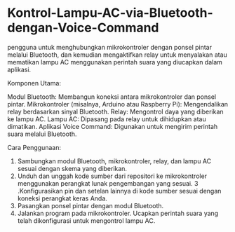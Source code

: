 # Kontrol-Lampu-AC-via-Bluetooth-dengan-Voice-Command
pengguna untuk menghubungkan mikrokontroler dengan ponsel pintar melalui Bluetooth, dan kemudian mengaktifkan relay untuk menyalakan atau mematikan lampu AC menggunakan perintah suara yang diucapkan dalam aplikasi.

Komponen Utama:

Modul Bluetooth: Membangun koneksi antara mikrokontroler dan ponsel pintar.
Mikrokontroler (misalnya, Arduino atau Raspberry Pi): Mengendalikan relay berdasarkan sinyal Bluetooth.
Relay: Mengontrol daya yang diberikan ke lampu AC.
Lampu AC: Dipasang pada relay untuk dihidupkan atau dimatikan.
Aplikasi Voice Command: Digunakan untuk mengirim perintah suara melalui Bluetooth.

Cara Penggunaan:

1. Sambungkan modul Bluetooth, mikrokontroler, relay, dan lampu AC sesuai dengan skema yang diberikan.
2. Unduh dan unggah kode sumber dari repositori ke mikrokontroler menggunakan perangkat lunak pengembangan yang sesuai.
3 .Konfigurasikan pin dan setelan lainnya di kode sumber sesuai dengan koneksi perangkat keras Anda.
4. Pasangkan ponsel pintar dengan modul Bluetooth.
5. Jalankan program pada mikrokontroler. Ucapkan perintah suara yang telah dikonfigurasi untuk mengontrol lampu AC.





